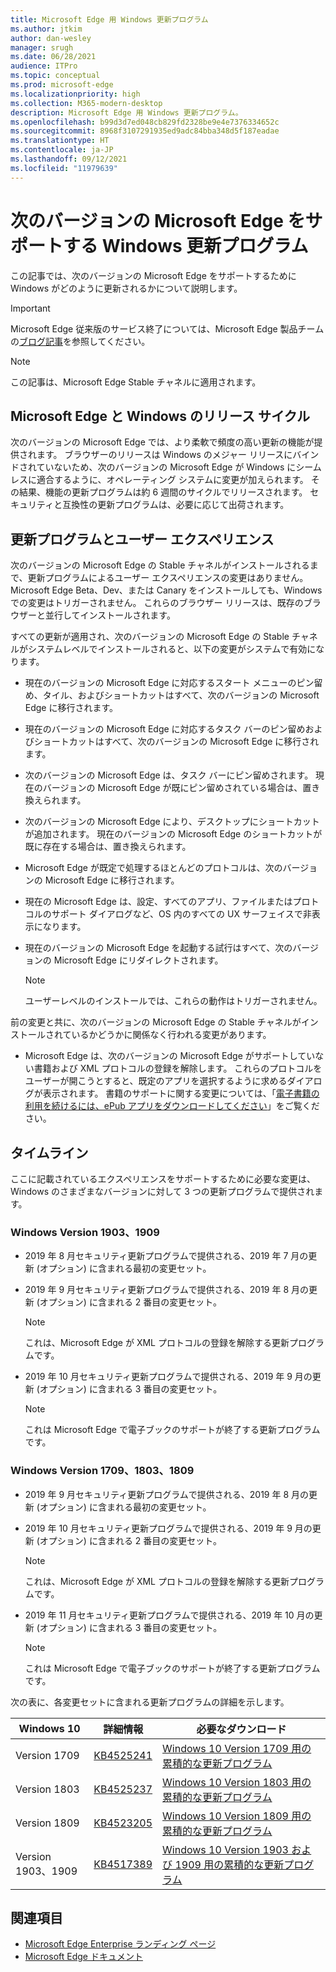 ```yaml
---
title: Microsoft Edge 用 Windows 更新プログラム
ms.author: jtkim
author: dan-wesley
manager: srugh
ms.date: 06/28/2021
audience: ITPro
ms.topic: conceptual
ms.prod: microsoft-edge
ms.localizationpriority: high
ms.collection: M365-modern-desktop
description: Microsoft Edge 用 Windows 更新プログラム。
ms.openlocfilehash: b99d3d7ed048cb829fd2328be9e4e7376334652c
ms.sourcegitcommit: 8968f3107291935ed9adc84bba348d5f187eadae
ms.translationtype: HT
ms.contentlocale: ja-JP
ms.lasthandoff: 09/12/2021
ms.locfileid: "11979639"
---
```

# <a name="windows-updates-to-support-the-next-version-of-microsoft-edge"></a>次のバージョンの Microsoft Edge をサポートする Windows 更新プログラム

この記事では、次のバージョンの Microsoft Edge をサポートするために Windows がどのように更新されるかについて説明します。

> [!IMPORTANT]
> Microsoft Edge 従来版のサービス終了については、Microsoft Edge 製品チームの[ブログ記事](https://aka.ms/EdgeLegacyEOS)を参照してください。

> [!NOTE]
> この記事は、Microsoft Edge Stable チャネルに適用されます。

## <a name="microsoft-edge-and-the-windows-release-cycle"></a>Microsoft Edge と Windows のリリース サイクル

次のバージョンの Microsoft Edge では、より柔軟で頻度の高い更新の機能が提供されます。 ブラウザーのリリースは Windows のメジャー リリースにバインドされていないため、次のバージョンの Microsoft Edge が Windows にシームレスに適合するように、オペレーティング システムに変更が加えられます。 その結果、機能の更新プログラムは約 6 週間のサイクルでリリースされます。 セキュリティと互換性の更新プログラムは、必要に応じて出荷されます。

## <a name="updates-and-the-user-experience"></a>更新プログラムとユーザー エクスペリエンス

次のバージョンの Microsoft Edge の Stable チャネルがインストールされるまで、更新プログラムによるユーザー エクスペリエンスの変更はありません。 Microsoft Edge Beta、Dev、または Canary をインストールしても、Windows での変更はトリガーされません。 これらのブラウザー リリースは、既存のブラウザーと並行してインストールされます。

すべての更新が適用され、次のバージョンの Microsoft Edge の Stable チャネルがシステムレベルでインストールされると、以下の変更がシステムで有効になります。

- 現在のバージョンの Microsoft Edge に対応するスタート メニューのピン留め、タイル、およびショートカットはすべて、次のバージョンの Microsoft Edge に移行されます。
- 現在のバージョンの Microsoft Edge に対応するタスク バーのピン留めおよびショートカットはすべて、次のバージョンの Microsoft Edge に移行されます。
- 次のバージョンの Microsoft Edge は、タスク バーにピン留めされます。 現在のバージョンの Microsoft Edge が既にピン留めされている場合は、置き換えられます。
- 次のバージョンの Microsoft Edge により、デスクトップにショートカットが追加されます。 現在のバージョンの Microsoft Edge のショートカットが既に存在する場合は、置き換えられます。
- Microsoft Edge が既定で処理するほとんどのプロトコルは、次のバージョンの Microsoft Edge に移行されます。
- 現在の Microsoft Edge は、設定、すべてのアプリ、ファイルまたはプロトコルのサポート ダイアログなど、OS 内のすべての UX サーフェイスで非表示になります。
- 現在のバージョンの Microsoft Edge を起動する試行はすべて、次のバージョンの Microsoft Edge にリダイレクトされます。

  > [!NOTE]
  > ユーザーレベルのインストールでは、これらの動作はトリガーされません。

前の変更と共に、次のバージョンの Microsoft Edge の Stable チャネルがインストールされているかどうかに関係なく行われる変更があります。

- Microsoft Edge は、次のバージョンの Microsoft Edge がサポートしていない書籍および XML プロトコルの登録を解除します。 これらのプロトコルをユーザーが開こうとすると、既定のアプリを選択するように求めるダイアログが表示されます。 書籍のサポートに関する変更については、「[電子書籍の利用を続けるには、ePub アプリをダウンロードしてください](https://nam06.safelinks.protection.outlook.com/?url=https%3A%2F%2Fsupport.microsoft.com%2Fhelp%2F4517840&data=02%7C01%7Cv-danwes%40microsoft.com%7Cc9f8571b880549c30fcf08d72be5eaf9%7C72f988bf86f141af91ab2d7cd011db47%7C1%7C0%7C637026138803983526&sdata=qtb3DvVZQ6H%2FFXnBievkl%2B%2BngAQXwl340PcH8kRc3y4%3D&reserved=0)」をご覧ください。

## <a name="timeline"></a>タイムライン

ここに記載されているエクスペリエンスをサポートするために必要な変更は、Windows のさまざまなバージョンに対して 3 つの更新プログラムで提供されます。

### <a name="windows-versions-1903-and-1909"></a>Windows Version 1903、1909

- 2019 年 8 月セキュリティ更新プログラムで提供される、2019 年 7 月の更新 (オプション) に含まれる最初の変更セット。
- 2019 年 9 月セキュリティ更新プログラムで提供される、2019 年 8 月の更新 (オプション) に含まれる 2 番目の変更セット。

  > [!NOTE]
  > これは、Microsoft Edge が XML プロトコルの登録を解除する更新プログラムです。

- 2019 年 10 月セキュリティ更新プログラムで提供される、2019 年 9 月の更新 (オプション) に含まれる 3 番目の変更セット。

  > [!NOTE]
  > これは Microsoft Edge で電子ブックのサポートが終了する更新プログラムです。

### <a name="windows-versions-1709-1803-and-1809"></a>Windows Version 1709、1803、1809

- 2019 年 9 月セキュリティ更新プログラムで提供される、2019 年 8 月の更新 (オプション) に含まれる最初の変更セット。
- 2019 年 10 月セキュリティ更新プログラムで提供される、2019 年 9 月の更新 (オプション) に含まれる 2 番目の変更セット。

  > [!NOTE]
  > これは、Microsoft Edge が XML プロトコルの登録を解除する更新プログラムです。

- 2019 年 11 月セキュリティ更新プログラムで提供される、2019 年 10 月の更新 (オプション) に含まれる 3 番目の変更セット。

  > [!NOTE]
  > これは Microsoft Edge で電子ブックのサポートが終了する更新プログラムです。

次の表に、各変更セットに含まれる更新プログラムの詳細を示します。

| Windows 10 | 詳細情報 | 必要なダウンロード |
|--|--|--|
| Version 1709 | [KB4525241](https://support.microsoft.com/help/4525241/windows-10-update-kb4525241) | [Windows 10 Version 1709 用の累積的な更新プログラム](https://www.catalog.update.microsoft.com/Search.aspx?q=4525241) |
| Version 1803  | [KB4525237](https://support.microsoft.com/help/4525237/windows-10-update-kb4525237) | [Windows 10 Version 1803 用の累積的な更新プログラム](https://www.catalog.update.microsoft.com/Search.aspx?q=KB4525237) |
| Version 1809  | [KB4523205](https://support.microsoft.com/help/4523205/windows-10-update-kb4523205) | [Windows 10 Version 1809 用の累積的な更新プログラム](https://www.catalog.update.microsoft.com/Search.aspx?q=4523205) |
| Version 1903、1909 |[KB4517389](https://support.microsoft.com/help/4517389/windows-10-update-kb4517389)  | [Windows 10 Version 1903 および 1909 用の累積的な更新プログラム ](https://www.catalog.update.microsoft.com/Search.aspx?q=4517389) |

## <a name="see-also"></a>関連項目

- [Microsoft Edge Enterprise ランディング ページ](https://aka.ms/EdgeEnterprise)
- [Microsoft Edge ドキュメント](./index.yml)